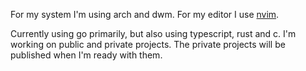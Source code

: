 For my system I'm using arch and dwm.
For my editor I use [nvim](https://github.com/nireo/nvim).

Currently using go primarily, but also using typescript, rust and c. I'm working on public and private projects. The private projects will be published when I'm ready with them.
